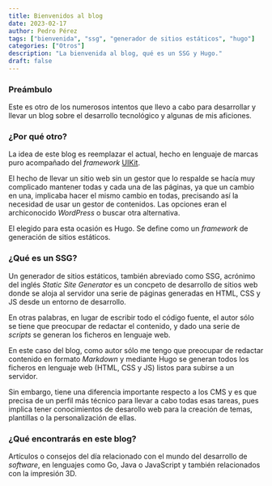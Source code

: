 ```yaml
---
title: Bienvenidos al blog
date: 2023-02-17
author: Pedro Pérez
tags: ["bienvenida", "ssg", "generador de sitios estáticos", "hugo"]
categories: ["Otros"]
description: "La bienvenida al blog, qué es un SSG y Hugo."
draft: false
---
```


### Preámbulo

Este es otro de los numerosos intentos que llevo a cabo para desarrollar
y llevar un blog sobre el desarrollo tecnológico y algunas de mis
aficiones.

### ¿Por qué otro?

La idea de este blog es reemplazar el actual, hecho en lenguaje de
marcas puro acompañado del _framework_ [UIKit](https://getuikit.com/).

El hecho de llevar un sitio web sin un gestor que lo respalde se hacía
muy complicado mantener todas y cada una de las páginas, ya que un
cambio en una, implicaba hacer el mismo cambio en todas, precisando así
la necesidad de usar un gestor de contenidos. Las opciones eran el
archiconocido _WordPress_ o buscar otra alternativa.

El elegido para esta ocasión es Hugo. Se define como un _framework_ de
generación de sitios estáticos.

### ¿Qué es un SSG?

Un generador de sitios estáticos, también abreviado como SSG, acrónimo
del inglés _Static Site Generator_ es un concpeto de desarrollo de
sitios web donde se aloja al servidor una serie de páginas generadas en
HTML, CSS y JS desde un entorno de desarrollo.

En otras palabras, en
lugar de escribir todo el código fuente, el autor sólo se tiene que
preocupar de redactar el contenido, y dado una serie de _scripts_ se
generan los ficheros en lenguaje web.

En este caso del blog, como autor sólo me tengo que preocupar de
redactar contenido en formato _Markdown_ y mediante Hugo se generan
todos los ficheros en lenguaje web (HTML, CSS y JS) listos para subirse
a un servidor.

Sin embargo, tiene una diferencia importante respecto a los CMS y es
que precisa de un perfil más técnico para llevar a cabo todas esas
tareas, pues implica tener conocimientos de desarollo web para la
creación de temas, plantillas o la personalización de ellas.

### ¿Qué encontrarás en este blog?

Artículos o consejos del día relacionado con el mundo del desarrollo de
_software_, en lenguajes como Go, Java o JavaScript y también 
relacionados con la impresión 3D.